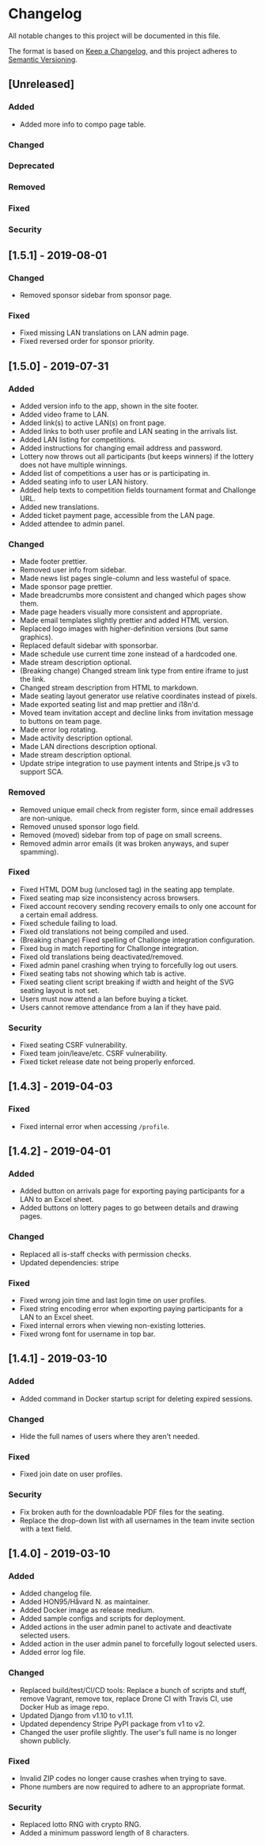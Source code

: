 # Changelog
All notable changes to this project will be documented in this file.

The format is based on [Keep a Changelog](https://keepachangelog.com/en/1.0.0/),
and this project adheres to [Semantic Versioning](https://semver.org/spec/v2.0.0.html).


## [Unreleased]
### Added
- Added more info to compo page table.

### Changed

### Deprecated

### Removed

### Fixed

### Security


## [1.5.1] - 2019-08-01
### Changed
- Removed sponsor sidebar from sponsor page.

### Fixed
- Fixed missing LAN translations on LAN admin page.
- Fixed reversed order for sponsor priority.


## [1.5.0] - 2019-07-31
### Added
- Added version info to the app, shown in the site footer.
- Added video frame to LAN.
- Added link(s) to active LAN(s) on front page.
- Added links to both user profile and LAN seating in the arrivals list.
- Added LAN listing for competitions.
- Added instructions for changing email address and password.
- Lottery now throws out all participants (but keeps winners) if the lottery does not have multiple winnings.
- Added list of competitions a user has or is participating in.
- Added seating info to user LAN history.
- Added help texts to competition fields tournament format and Challonge URL.
- Added new translations.
- Added ticket payment page, accessible from the LAN page.
- Added attendee to admin panel.

### Changed
- Made footer prettier.
- Removed user info from sidebar.
- Made news list pages single-column and less wasteful of space.
- Made sponsor page prettier.
- Made breadcrumbs more consistent and changed which pages show them.
- Made page headers visually more consistent and appropriate.
- Made email templates slightly prettier and added HTML version.
- Replaced logo images with higher-definition versions (but same graphics).
- Replaced default sidebar with sponsorbar.
- Made schedule use current time zone instead of a hardcoded one.
- Made stream description optional.
- (Breaking change) Changed stream link type from entire iframe to just the link.
- Changed stream description from HTML to markdown.
- Made seating layout generator use relative coordinates instead of pixels.
- Made exported seating list and map prettier and i18n'd.
- Moved team invitation accept and decline links from invitation message to buttons on team page.
- Made error log rotating.
- Made activity description optional.
- Made LAN directions description optional.
- Made stream description optional.
- Update stripe integration to use payment intents and Stripe.js v3 to support SCA.

### Removed
- Removed unique email check from register form, since email addresses are non-unique.
- Removed unused sponsor logo field.
- Removed (moved) sidebar from top of page on small screens.
- Removed admin arror emails (it was broken anyways, and super spamming).

### Fixed
- Fixed HTML DOM bug (unclosed tag) in the seating app template.
- Fixed seating map size inconsistency across browsers.
- Fixed account recovery sending recovery emails to only one account for a certain email address.
- Fixed schedule failing to load.
- Fixed old translations not being compiled and used.
- (Breaking change) Fixed spelling of Challonge integration configuration.
- Fixed bug in match reporting for Challonge integration.
- Fixed old translations being deactivated/removed.
- Fixed admin panel crashing when trying to forcefully log out users.
- Fixed seating tabs not showing which tab is active.
- Fixed seating client script breaking if width and height of the SVG seating layout is not set.
- Users must now attend a lan before buying a ticket.
- Users cannot remove attendance from a lan if they have paid.

### Security
- Fixed seating CSRF vulnerability.
- Fixed team join/leave/etc. CSRF vulnerability.
- Fixed ticket release date not being properly enforced.


## [1.4.3] - 2019-04-03
### Fixed
- Fixed internal error when accessing `/profile`.


## [1.4.2] - 2019-04-01
### Added
- Added button on arrivals page for exporting paying participants for a LAN to an Excel sheet.
- Added buttons on lottery pages to go between details and drawing pages.

### Changed
- Replaced all is-staff checks with permission checks.
- Updated dependencies: stripe

### Fixed
- Fixed wrong join time and last login time on user profiles.
- Fixed string encoding error when exporting paying participants for a LAN to an Excel sheet.
- Fixed internal errors when viewing non-existing lotteries.
- Fixed wrong font for username in top bar.


## [1.4.1] - 2019-03-10
### Added
- Added command in Docker startup script for deleting expired sessions.

### Changed
- Hide the full names of users where they aren't needed.

### Fixed
- Fixed join date on user profiles.

### Security
- Fix broken auth for the downloadable PDF files for the seating.
- Replace the drop-down list with all usernames in the team invite section with a text field.


## [1.4.0] - 2019-03-10
### Added
- Added changelog file.
- Added HON95/Håvard N. as maintainer.
- Added Docker image as release medium.
- Added sample configs and scripts for deployment.
- Added actions in the user admin panel to activate and deactivate selected users.
- Added action in the user admin panel to forcefully logout selected users.
- Added error log file.

### Changed
- Replaced build/test/CI/CD tools: Replace a bunch of scripts and stuff, remove Vagrant, remove tox, replace Drone CI with Travis CI, use Docker Hub as image repo.
- Updated Django from v1.10 to v1.11.
- Updated dependency Stripe PyPI package from v1 to v2.
- Changed the user profile slightly. The user's full name is no longer shown publicly.

### Fixed
- Invalid ZIP codes no longer cause crashes when trying to save.
- Phone numbers are now required to adhere to an appropriate format.

### Security
- Replaced lotto RNG with crypto RNG.
- Added a minimum password length of 8 characters.

